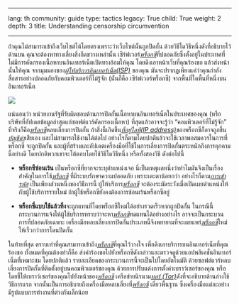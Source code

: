 

---

lang: th
community: guide
type: tactics
legacy: True
child: True
weight: 2
depth: 3
title: Understanding censorship circumvention

---

ถ้าคุณไม่สามารถเข้าถึงเว็บไซต์ได้โดยตรงเพราะว่าเว็บไซต์นั้นถูกปิดกั้น ด้วยวิธีใดวิธีหนึ่งดังที่อธิบายไว้ด้านบน คุณจะต้องหาทางเลี่ยงสิ่งกีดขวางเหล่านั้น เซิร์ฟเวอร์[*พร็อกซี*](/th/glossary#Proxy)ที่ปลอดภัยซึ่งตั้งอยู่ในประเทศที่ไม่มีการคัดกรองเนื้อหาบนอินเทอร์เน็ตเปิดทางอ้อมให้คุณ โดยดึงเอาหน้าเว็บที่คุณร้องขอ แล้วส่งหน้านั้นให้คุณ จากมุมมองของ[*ผู้ให้บริการอินเทอร์เน็ต(ISP)*](/th/glossary#ISP) ของคุณ มันจะปรากฏเพียงแค่ว่าคุณกำลังสื่อสารอย่างปลอดภัยกับคอมพิวเตอร์ที่ไม่รู้จัก (นั่นก็คือ เซิร์ฟเวอร์พร็อกซี) จากพื้นที่ใดพื้นที่หนึ่งบนอินเทอร์เน็ต
 
![](/sites/securitybkp.ngoinabox.org/security/files/img/2-en.png)

แน่นอนว่า หน่วยงานรัฐที่รับผิดชอบด้านการปิดกั้นเนื้อหาบนอินเทอร์เน็ตในประเทศของคุณ (หรือบริษัทที่อัปเดตข้อมูลล่าสุดแก่ซอฟต์แวร์คัดกรองเนื้อหา) ที่สุดแล้วอาจจะรู้ว่า “คอมพิวเตอร์ที่ไม่รู้จัก” ที่จริงก็คือ[*พร็อกซี*](/th/glossary#Proxy)หลบเลี่ยงการปิดกั้น ถ้าสิ่งนี้เกิดขึ้น[*ที่อยู่ไอพี(IP address)*](/th/glossary#IP_address)ของพร็อกซีก็อาจถูกขึ้น[*บัญชีดำ*](/th/glossary#Blacklist)เสียเอง และไม่สามารถใช้งานได้ต่อไป อย่างไรก็ตามโดยปกติแล้วจะใช้เวลาพอสมควรในการที่ พร็อกซี จะถูกปิดกั้น และผู้ที่สร้างและอัปเดตเครื่องมือที่ใช้ในการเลี่ยงการปิดกั้นตระหนักถึงการคุกคามนี้อย่างดี โดยปกติพวกเขาจะโต้ตอบโดยใช้วิธีใดวิธีหนึ่ง หรือทั้งสองวิธี ดังต่อไปนี้

- **พร็อกซีซ่อนเร้น** เป็นพร็อกซีที่ยากจะระบุตำแหน่งเจอ นี่เป็นเหตุผลหนึ่งว่าทำไมมันจึงเป็นเรื่องสำคัญในการใช้[*พร็อกซี*](/t้h/glossary#Proxy) ที่มีระบบรักษาความปลอดภัย เพราะเตะตาน้อยกว่า อย่างไรก็ตาม[*การเข้ารหัส*](/th/glossary#Encryption) เป็นเพียงส่วนหนึ่งของวิธีการนี้ ผู้ให้บริการ[*พร็อกซี*](/t้h/glossary#Proxy) จะต้องระมัดระวังเมื่อเปิดเผยตำแหน่งให้กับผู้ใช้บริการรายใหม่ ถ้าผู้ใช้พร็อกซียังคงต้องการซ่อนเร้นพร็อกซีอยู่
	
- **พร็อกซี่แบบใช้แล้วทิ้ง**จะถูกแทนที่โดยพร็อกซีใหม่ได้อย่างรวดเร็วหากถูกปิดกั้น ในกรณีนี้กระบวนการแจ้งให้ผู้ใช้บริการทราบว่าจะหา[*พร็อกซี*](/th/glossary#Proxy)ทดแทนได้อย่างอย่างไร อาจจะเป็นกระบวนการที่ปลอดภัยเฉพาะ เครื่องมือหลบเลี่ยงการปิดกั้นประเภทนี้จึงพยายามที่จะเผยแพร่[*พร็อกซี*](/th/glossary#Proxy)ใหม่ให้เร็วกว่าการโดนปิดกั้น 

ในท้ายที่สุด ตราบเท่าที่คุณสามารถเข้าถึง[*พร็อกซี*](/th/glossary#Proxy)ที่คุณไว้วางใจ เพื่อดึงเอาบริการบนอินเทอร์เน็ตที่คุณร้องขอ ทั้งหมดที่คุณต้องทำก็คือ ส่งคำร้องขอไปยังพร็อกซีดังกล่าวและตรวจดูด้วยแอปพลิเคชั่นอินเทอร์เน็ตที่เหมาะสม โดยปกติแล้ว รายละเอียดของกระบวนการนี้จะเป็นไปโดยอัตโนมัติ ด้วยซอฟต์แวร์หลบเลี่ยงการปิดกั้นที่ติดตั้งอยู่บนคอมพิวเตอร์ของคุณ ด้วยการปรับแต่งการตั้งค่าเบราว์เซอร์ของคุณ หรือ โดยชี้ให้เบราว์เซอร์ของคุณไปยังหน้าของ[*พร็อกซี*](/th/glossary#Proxy) เครือข่ายนิรนาม[*ทอร์ (Tor)*](/th/glossary#Tor)ดังที่จะอธิบายด้านล่างใช้วิธีการแรก จากนั้นเป็นการอธิบายถึงเครื่องมือหลบเลี่ยงที่[*พร็อกซี*](/th/glossary#Proxy) เดี่ยวพื้นฐาน ซึ่งเครื่องมือแต่ละอย่างมีรูปแบบการทำงานที่ต่างกันเล็กน้อย


